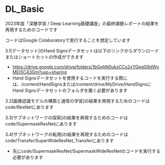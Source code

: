 # DL_Basic

2023年度「深層学習 / Deep Learning基礎講座」の最終課題レポートの結果を再現するためのコードです

コードはGoogle Colaboratoryで実行することを想定しています

3.1[データセット]のHand Signsデータセットは以下のリンクからダウンロードまたはショートカットの作成ができます
* https://drive.google.com/drive/folders/1bGqhN0ukxCCs2xYGpgG9dWvMEISC43Gm?usp=sharing
* Hand Signsデータセットを使用するコードを実行する際には、/content/HandSignsまたは/content/drive/MyDrive/HandSignsにHand Signsデータセットのフォルダを置く必要があります

3.2[画像認識モデルの構築と通常の学習]の結果を再現するためのコードはcode/ResNetにあります

3.3[サブネットワークの探索]の結果を再現するためのコードはcode/SupermaskResNetにあります

3.4[サブネットワークの転用]の結果を再現するためのコードはcode/Transfer/SuperWideResNet_Transferにあります
* 先にcode/SupermaskResNet/SupermaskWideResNetのコードを実行する必要があります

